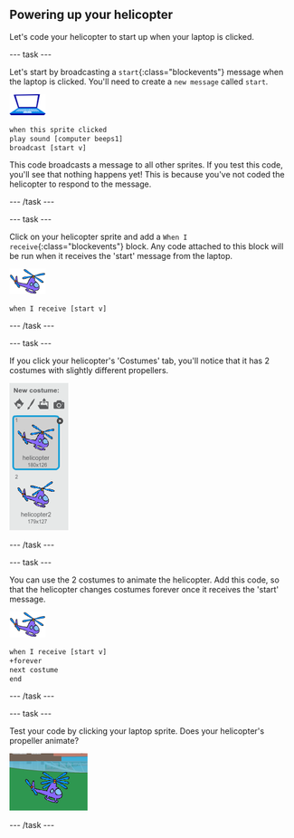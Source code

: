 ## Powering up your helicopter

Let's code your helicopter to start up when your laptop is clicked.

--- task ---

Let's start by broadcasting a `start`{:class="blockevents"} message when the laptop is clicked. You'll need to create a `new message` called `start`.

![laptop sprite](images/laptop-sprite.png)

```blocks
when this sprite clicked
play sound [computer beeps1]
broadcast [start v]
```

This code broadcasts a message to all other sprites. If you test this code, you'll see that nothing happens yet! This is because you've not coded the helicopter to respond to the message.

--- /task ---

--- task ---

Click on your helicopter sprite and add a `When I receive`{:class="blockevents"} block. Any code attached to this block will be run when it receives the 'start' message from the laptop.

![helicopter sprite](images/helicopter-sprite.png)

```blocks
when I receive [start v]
```

--- /task ---

--- task ---

If you click your helicopter's 'Costumes' tab, you'll notice that it has 2 costumes with slightly different propellers.

![helicopter costumes](images/toys-helicopter-costumes.png)

--- /task ---

--- task ---

You can use the 2 costumes to animate the helicopter. Add this code, so that the helicopter changes costumes forever once it receives the 'start' message.

![helicopter sprite](images/helicopter-sprite.png)

```blocks
when I receive [start v]
+forever
next costume
end
```

--- /task ---

--- task ---

Test your code by clicking your laptop sprite. Does your helicopter's propeller animate?

![helicopter rotas moving](images/toys-helicopter-animation-test.png)

--- /task ---
